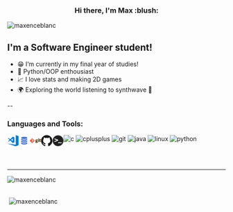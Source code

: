 
<h3 align="center"> Hi there, I'm Max :blush: </h3>

<p align="left"> <img src="https://komarev.com/ghpvc/?username=maxenceblanc" alt="maxenceblanc" /> </p>

## I'm a Software Engineer student!

- :grin: I’m currently in my final year of studies!
- :snake: Python/OOP enthousiast
- :chart_with_upwards_trend: I love stats and making 2D games
- :earth_africa: Exploring the world listening to synthwave :musical_note:

--

### Languages and Tools:

<img align="left" alt="Visual Studio Code" width="26px" src="https://raw.githubusercontent.com/github/explore/80688e429a7d4ef2fca1e82350fe8e3517d3494d/topics/visual-studio-code/visual-studio-code.png" />
<img align="left" alt="SQL" width="26px" src="https://raw.githubusercontent.com/github/explore/80688e429a7d4ef2fca1e82350fe8e3517d3494d/topics/sql/sql.png" />
<img align="left" alt="Git" width="26px" src="https://raw.githubusercontent.com/github/explore/80688e429a7d4ef2fca1e82350fe8e3517d3494d/topics/git/git.png" />
<img align="left" alt="GitHub" width="26px" src="https://raw.githubusercontent.com/github/explore/78df643247d429f6cc873026c0622819ad797942/topics/github/github.png" />
<img align="left" alt="Terminal" width="26px" src="https://raw.githubusercontent.com/github/explore/80688e429a7d4ef2fca1e82350fe8e3517d3494d/topics/terminal/terminal.png" />
<p align="left">
  <img src="https://devicons.github.io/devicon/devicon.git/icons/c/c-original.svg" alt="c" width="40" height="40"/> 
  <img src="https://devicons.github.io/devicon/devicon.git/icons/cplusplus/cplusplus-original.svg" alt="cplusplus" width="40" height="40"/> 
  <img src="https://www.vectorlogo.zone/logos/git-scm/git-scm-icon.svg" alt="git" width="40" height="40"/> 
  <img src="https://devicons.github.io/devicon/devicon.git/icons/java/java-original-wordmark.svg" alt="java" width="40" height="40"/> 
  <img src="https://devicons.github.io/devicon/devicon.git/icons/linux/linux-original.svg" alt="linux" width="40" height="40"/> 
  <img src="https://devicons.github.io/devicon/devicon.git/icons/python/python-original.svg" alt="python" width="40" height="40"/>
</p>

<br />
<br />

---


  
<p>
  <img align="left" src="https://github-readme-stats.vercel.app/api/top-langs/?username=maxenceblanc&layout=compact&hide=html" alt="maxenceblanc" />
</p>

<br />
<br />

<p>&nbsp;<img align="center" src="https://github-readme-stats.vercel.app/api?username=maxenceblanc&show_icons=true" alt="maxenceblanc" /></p>


